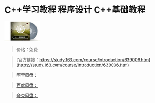 # C++学习教程 程序设计 C++基础教程

![img](../../../assets/study163/free/2208171192395858806.jpg)

> 价格：免费

> [官方链接：https://study.163.com/course/introduction/639006.htm](https://study.163.com/course/introduction/639006.htm)

> [阿里网盘：]()

> [百度网盘：]()

> [夸克网盘：]()
